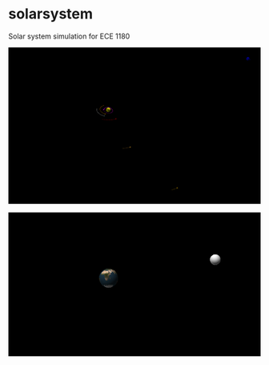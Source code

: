 # solarsystem
Solar system simulation for ECE 1180

![Image of full solar system](/img/solarsystem.png?raw=true)

![Image of full earth and moon](/img/earthmoon.png?raw=true)
